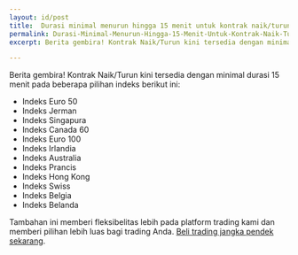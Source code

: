 ```yaml
---
layout: id/post
title:  Durasi minimal menurun hingga 15 menit untuk kontrak naik/turun pada indeks
permalink: Durasi-Minimal-Menurun-Hingga-15-Menit-Untuk-Kontrak-Naik-Turun-Pada-Indeks
excerpt: Berita gembira! Kontrak Naik/Turun kini tersedia dengan minimal durasi 15 menit pada beberapa pilihan indeks berikut ini

---
```


Berita gembira! Kontrak Naik/Turun kini tersedia dengan minimal durasi 15 menit pada beberapa pilihan indeks berikut ini:

* Indeks Euro 50 
* Indeks Jerman 
* Indeks Singapura 
* Indeks Canada 60
* Indeks Euro 100 
* Indeks Irlandia 
* Indeks Australia 
* Indeks Prancis 
* Indeks Hong Kong 
* Indeks Swiss 
* Indeks Belgia 
* Indeks Belanda

Tambahan ini memberi fleksibelitas lebih pada platform trading kami dan memberi pilihan lebih luas bagi trading Anda. [Beli trading jangka pendek sekarang](https://www.binary.com/c/trade.cgi?market=indices&time=15m&form_name=risefall&expiry_type=duration&amount_type=payout&H=S0P&currency=USD&underlying_symbol=SX5E&amount=100&date_start=now&type=FLASHU&l=ID&utm_medium=social&utm_source=blog&utm_content=whatsnew).


